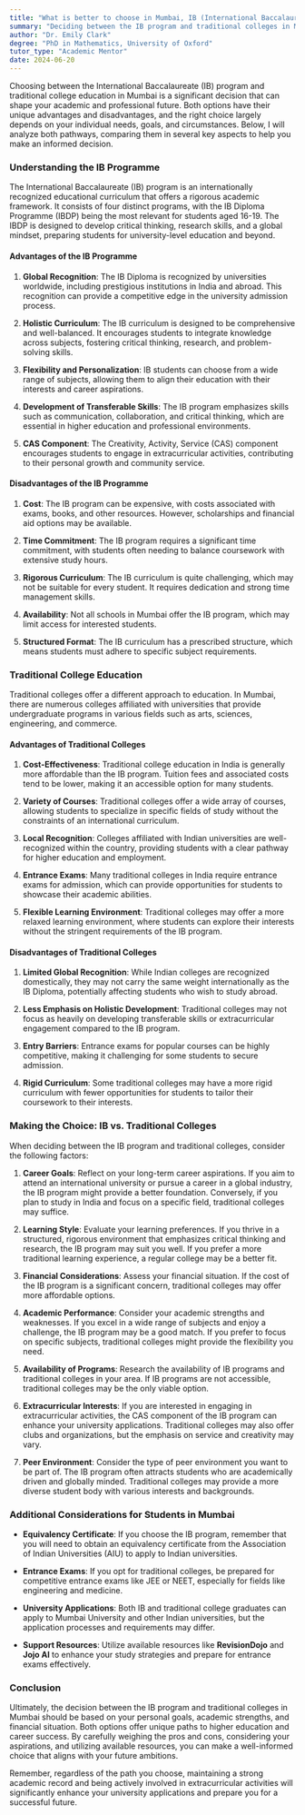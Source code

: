 ```yaml
---
title: "What is better to choose in Mumbai, IB (International Baccalaureate) or normal colleges?"
summary: "Deciding between the IB program and traditional colleges in Mumbai involves weighing their unique benefits based on your academic and career goals."
author: "Dr. Emily Clark"
degree: "PhD in Mathematics, University of Oxford"
tutor_type: "Academic Mentor"
date: 2024-06-20
---
```


Choosing between the International Baccalaureate (IB) program and traditional college education in Mumbai is a significant decision that can shape your academic and professional future. Both options have their unique advantages and disadvantages, and the right choice largely depends on your individual needs, goals, and circumstances. Below, I will analyze both pathways, comparing them in several key aspects to help you make an informed decision.

### Understanding the IB Programme

The International Baccalaureate (IB) program is an internationally recognized educational curriculum that offers a rigorous academic framework. It consists of four distinct programs, with the IB Diploma Programme (IBDP) being the most relevant for students aged 16-19. The IBDP is designed to develop critical thinking, research skills, and a global mindset, preparing students for university-level education and beyond.

#### Advantages of the IB Programme

1. **Global Recognition**: The IB Diploma is recognized by universities worldwide, including prestigious institutions in India and abroad. This recognition can provide a competitive edge in the university admission process.

2. **Holistic Curriculum**: The IB curriculum is designed to be comprehensive and well-balanced. It encourages students to integrate knowledge across subjects, fostering critical thinking, research, and problem-solving skills.

3. **Flexibility and Personalization**: IB students can choose from a wide range of subjects, allowing them to align their education with their interests and career aspirations.

4. **Development of Transferable Skills**: The IB program emphasizes skills such as communication, collaboration, and critical thinking, which are essential in higher education and professional environments.

5. **CAS Component**: The Creativity, Activity, Service (CAS) component encourages students to engage in extracurricular activities, contributing to their personal growth and community service.

#### Disadvantages of the IB Programme

1. **Cost**: The IB program can be expensive, with costs associated with exams, books, and other resources. However, scholarships and financial aid options may be available.

2. **Time Commitment**: The IB program requires a significant time commitment, with students often needing to balance coursework with extensive study hours.

3. **Rigorous Curriculum**: The IB curriculum is quite challenging, which may not be suitable for every student. It requires dedication and strong time management skills.

4. **Availability**: Not all schools in Mumbai offer the IB program, which may limit access for interested students.

5. **Structured Format**: The IB curriculum has a prescribed structure, which means students must adhere to specific subject requirements.

### Traditional College Education

Traditional colleges offer a different approach to education. In Mumbai, there are numerous colleges affiliated with universities that provide undergraduate programs in various fields such as arts, sciences, engineering, and commerce.

#### Advantages of Traditional Colleges

1. **Cost-Effectiveness**: Traditional college education in India is generally more affordable than the IB program. Tuition fees and associated costs tend to be lower, making it an accessible option for many students.

2. **Variety of Courses**: Traditional colleges offer a wide array of courses, allowing students to specialize in specific fields of study without the constraints of an international curriculum.

3. **Local Recognition**: Colleges affiliated with Indian universities are well-recognized within the country, providing students with a clear pathway for higher education and employment.

4. **Entrance Exams**: Many traditional colleges in India require entrance exams for admission, which can provide opportunities for students to showcase their academic abilities.

5. **Flexible Learning Environment**: Traditional colleges may offer a more relaxed learning environment, where students can explore their interests without the stringent requirements of the IB program.

#### Disadvantages of Traditional Colleges

1. **Limited Global Recognition**: While Indian colleges are recognized domestically, they may not carry the same weight internationally as the IB Diploma, potentially affecting students who wish to study abroad.

2. **Less Emphasis on Holistic Development**: Traditional colleges may not focus as heavily on developing transferable skills or extracurricular engagement compared to the IB program.

3. **Entry Barriers**: Entrance exams for popular courses can be highly competitive, making it challenging for some students to secure admission.

4. **Rigid Curriculum**: Some traditional colleges may have a more rigid curriculum with fewer opportunities for students to tailor their coursework to their interests.

### Making the Choice: IB vs. Traditional Colleges

When deciding between the IB program and traditional colleges, consider the following factors:

1. **Career Goals**: Reflect on your long-term career aspirations. If you aim to attend an international university or pursue a career in a global industry, the IB program might provide a better foundation. Conversely, if you plan to study in India and focus on a specific field, traditional colleges may suffice.

2. **Learning Style**: Evaluate your learning preferences. If you thrive in a structured, rigorous environment that emphasizes critical thinking and research, the IB program may suit you well. If you prefer a more traditional learning experience, a regular college may be a better fit.

3. **Financial Considerations**: Assess your financial situation. If the cost of the IB program is a significant concern, traditional colleges may offer more affordable options.

4. **Academic Performance**: Consider your academic strengths and weaknesses. If you excel in a wide range of subjects and enjoy a challenge, the IB program may be a good match. If you prefer to focus on specific subjects, traditional colleges might provide the flexibility you need.

5. **Availability of Programs**: Research the availability of IB programs and traditional colleges in your area. If IB programs are not accessible, traditional colleges may be the only viable option.

6. **Extracurricular Interests**: If you are interested in engaging in extracurricular activities, the CAS component of the IB program can enhance your university applications. Traditional colleges may also offer clubs and organizations, but the emphasis on service and creativity may vary.

7. **Peer Environment**: Consider the type of peer environment you want to be part of. The IB program often attracts students who are academically driven and globally minded. Traditional colleges may provide a more diverse student body with various interests and backgrounds.

### Additional Considerations for Students in Mumbai

- **Equivalency Certificate**: If you choose the IB program, remember that you will need to obtain an equivalency certificate from the Association of Indian Universities (AIU) to apply to Indian universities.

- **Entrance Exams**: If you opt for traditional colleges, be prepared for competitive entrance exams like JEE or NEET, especially for fields like engineering and medicine.

- **University Applications**: Both IB and traditional college graduates can apply to Mumbai University and other Indian universities, but the application processes and requirements may differ.

- **Support Resources**: Utilize available resources like **RevisionDojo** and **Jojo AI** to enhance your study strategies and prepare for entrance exams effectively.

### Conclusion

Ultimately, the decision between the IB program and traditional colleges in Mumbai should be based on your personal goals, academic strengths, and financial situation. Both options offer unique paths to higher education and career success. By carefully weighing the pros and cons, considering your aspirations, and utilizing available resources, you can make a well-informed choice that aligns with your future ambitions. 

Remember, regardless of the path you choose, maintaining a strong academic record and being actively involved in extracurricular activities will significantly enhance your university applications and prepare you for a successful future.
    